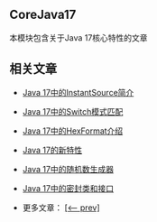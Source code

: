 ## CoreJava17

本模块包含关于Java 17核心特性的文章

## 相关文章

- [Java 17中的InstantSource简介](docs/Java17中的InstantSource简介.md)
- [Java 17中的Switch模式匹配](docs/Switch模式匹配.md)
- [Java 17中的HexFormat介绍](docs/Java17中的HexFormat介绍.md)
- [Java 17的新特性](docs/Java17的新特性.md)
- [Java 17中的随机数生成器](docs/Java17中的随机数生成器.md)
- [Java 17中的密封类和接口](docs/Java17中的密封类和接口.md)

- 更多文章： [[<-- prev]](../java16/README.md)